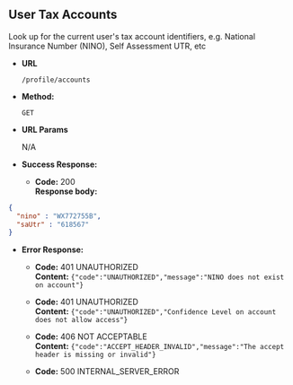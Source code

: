 User Tax Accounts
----
  Look up for the current user's tax account identifiers, e.g. National Insurance Number (NINO), Self Assessment UTR, etc

* **URL**

  `/profile/accounts`

* **Method:**

  `GET`

*  **URL Params**

   N/A

* **Success Response:**

  * **Code:** 200 <br />
    **Response body:**

```json
{
  "nino" : "WX772755B",
  "saUtr" : "618567"
}
```

* **Error Response:**

  * **Code:** 401 UNAUTHORIZED <br />
    **Content:** `{"code":"UNAUTHORIZED","message":"NINO does not exist on account"}`

  * **Code:** 401 UNAUTHORIZED <br />
    **Content:** `{"code":"UNAUTHORIZED","Confidence Level on account does not allow access"}`

  * **Code:** 406 NOT ACCEPTABLE <br />
    **Content:** `{"code":"ACCEPT_HEADER_INVALID","message":"The accept header is missing or invalid"}`

  * **Code:** 500 INTERNAL_SERVER_ERROR <br />


